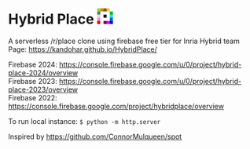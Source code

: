 # Hybrid Place  ![place logo](https://raw.githubusercontent.com/ConnorMulqueen/spot/master/resources/favicon.png) 

A serverless /r/place clone using firebase free tier for Inria Hybrid team  
Page: https://kandohar.github.io/HybridPlace/  

Firebase 2024: https://console.firebase.google.com/u/0/project/hybrid-place-2024/overview  
Firebase 2023: https://console.firebase.google.com/u/0/project/hybrid-place-2023/overview  
Firebase 2022: https://console.firebase.google.com/project/hybridplace/overview  

To run local instance: `$ python -m http.server`  

Inspired by https://github.com/ConnorMulqueen/spot
